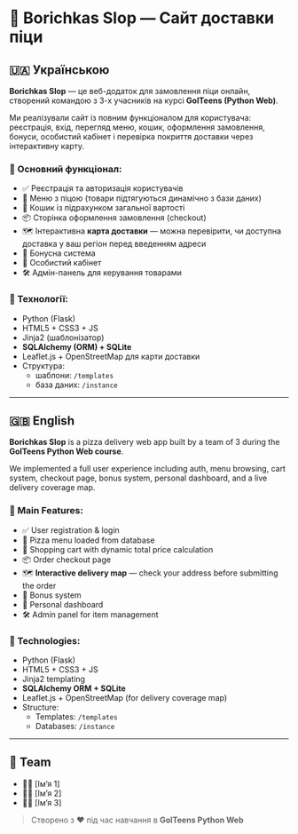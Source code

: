 # 🍕 Borichkas Slop — Сайт доставки піци

## 🇺🇦 Українською

**Borichkas Slop** — це веб-додаток для замовлення піци онлайн, створений командою з 3-х учасників на курсі **GoITeens (Python Web)**.

Ми реалізували сайт із повним функціоналом для користувача: реєстрація, вхід, перегляд меню, кошик, оформлення замовлення, бонуси, особистий кабінет і перевірка покриття доставки через інтерактивну карту.

### 🚀 Основний функціонал:
- ✅ Реєстрація та авторизація користувачів
- 🍕 Меню з піцою (товари підтягуються динамічно з бази даних)
- 🛒 Кошик із підрахунком загальної вартості
- 📦 Сторінка оформлення замовлення (checkout)
- 🗺 Інтерактивна **карта доставки** — можна перевірити, чи доступна доставка у ваш регіон перед введенням адреси
- 🎁 Бонусна система
- 👤 Особистий кабінет
- 🛠 Адмін-панель для керування товарами

### 🧠 Технології:
- Python (Flask)
- HTML5 + CSS3 + JS
- Jinja2 (шаблонізатор)
- **SQLAlchemy (ORM) + SQLite**
- Leaflet.js + OpenStreetMap для карти доставки
- Структура:
  - шаблони: `/templates`
  - база даних: `/instance`

---

## 🇬🇧 English

**Borichkas Slop** is a pizza delivery web app built by a team of 3 during the **GoITeens Python Web course**.

We implemented a full user experience including auth, menu browsing, cart system, checkout page, bonus system, personal dashboard, and a live delivery coverage map.

### 🚀 Main Features:
- ✅ User registration & login
- 🍕 Pizza menu loaded from database
- 🛒 Shopping cart with dynamic total price calculation
- 📦 Order checkout page
- 🗺 **Interactive delivery map** — check your address before submitting the order
- 🎁 Bonus system
- 👤 Personal dashboard
- 🛠 Admin panel for item management

### 🧠 Technologies:
- Python (Flask)
- HTML5 + CSS3 + JS
- Jinja2 templating
- **SQLAlchemy ORM + SQLite**
- Leaflet.js + OpenStreetMap (for delivery coverage map)
- Structure:
  - Templates: `/templates`
  - Databases: `/instance`

---

## 👥 Team
- 🧑‍💻 [Ім’я 1]
- 👩‍💻 [Ім’я 2]
- 🧑‍💻 [Ім’я 3]

> Створено з ❤️ під час навчання в **GoITeens Python Web**
